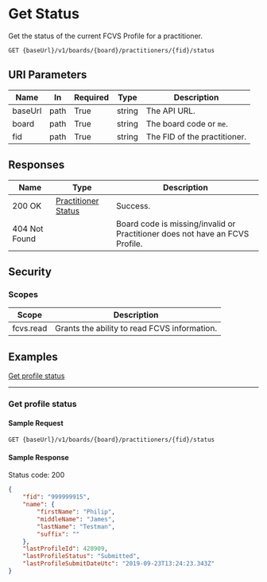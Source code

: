 # Get Status

Get the status of the current FCVS Profile for a practitioner.

```http
GET {baseUrl}/v1/boards/{board}/practitioners/{fid}/status
```

## URI Parameters

| Name | In | Required | Type | Description |
| - |-|-|-|-|
| baseUrl | path | True | string | The API URL. |
| board | path | True | string | The board code or `me`. |
| fid | path | True | string | The FID of the practitioner. |

## Responses

| Name | Type | Description |
| - |-|-|
| 200 OK | [Practitioner Status](/docs/definitions/practitioner-status.md) | Success. |
| 404 Not Found | | Board code is missing/invalid or Practitioner does not have an FCVS Profile. |

## Security

### Scopes

| Scope | Description |
| -|-|
|fcvs.read | Grants the ability to read FCVS information. |

## Examples

[Get profile status](#get-profile-status)
***

### Get profile status

#### Sample Request

```http
GET {baseUrl}/v1/boards/{board}/practitioners/{fid}/status
```

#### Sample Response

Status code: 200

```json
{
    "fid": "999999915",
    "name": {
        "firstName": "Philip",
        "middleName": "James",
        "lastName": "Testman",
        "suffix": ""
    },
    "lastProfileId": 428909,
    "lastProfileStatus": "Submitted",
    "lastProfileSubmitDateUtc": "2019-09-23T13:24:23.343Z"
}
```
